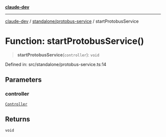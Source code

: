 [**claude-dev**](../../../README.md)

***

[claude-dev](../../../README.md) / [standalone/protobus-service](../README.md) / startProtobusService

# Function: startProtobusService()

> **startProtobusService**(`controller`): `void`

Defined in: src/standalone/protobus-service.ts:14

## Parameters

### controller

[`Controller`](../../../core/controller/classes/Controller.md)

## Returns

`void`
